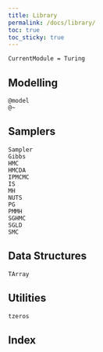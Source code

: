 ```yaml
---
title: Library
permalink: /docs/library/
toc: true
toc_sticky: true
---
```


```@meta
CurrentModule = Turing
```

## Modelling

```@docs
@model
@~
```

## Samplers

```@docs
Sampler
Gibbs
HMC
HMCDA
IPMCMC
IS
MH
NUTS
PG
PMMH
SGHMC
SGLD
SMC
```

## Data Structures
```@docs
TArray
```

## Utilities
```@docs
tzeros
```

## Index

```@index
```
